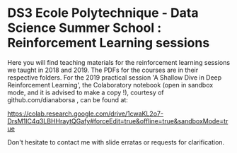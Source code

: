 # DS3 Ecole Polytechnique - Data Science Summer School : Reinforcement Learning sessions

Here you will find teaching materials for the reinforcement learning sessions we taught in 2018 and 2019. The PDFs for the courses are in their respective folders. For the 2019 practical session 'A Shallow Dive in Deep Reinforcement Learning', the Colaboratory notebook (open in sandbox mode, and it is advised to make a copy !), courtesy of github.com/dianaborsa , can be found at:

https://colab.research.google.com/drive/1cwaKL2o7-DrsM1IC4q3LBHHraytQGafy#forceEdit=true&offline=true&sandboxMode=true

Don't hesitate to contact me with slide erratas or requests for clarification.

